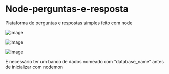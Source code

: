 # Node-perguntas-e-resposta
Plataforma de perguntas e respostas simples feito com node

![image](https://github.com/Gatiel/node-perguntas-e-resposta/assets/69369161/29cdc412-729f-4e0f-969e-de2ebba7d2e8)


![image](https://github.com/Gatiel/node-perguntas-e-resposta/assets/69369161/1ff9503d-7dd3-44c4-bd61-5ab1dd935cc2)


![image](https://github.com/Gatiel/node-perguntas-e-resposta/assets/69369161/fdd0dc64-98f8-4a7c-b344-a2ef85753c18)



É necessário ter um banco de dados nomeado com "database_name" antes de inicializar com nodemon
